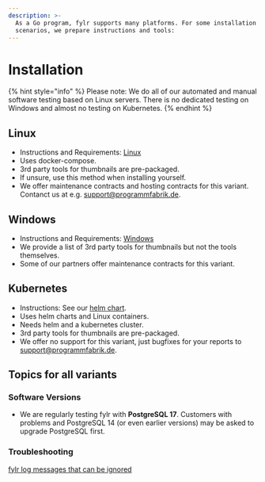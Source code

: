 ```yaml
---
description: >-
  As a Go program, fylr supports many platforms. For some installation
  scenarios, we prepare instructions and tools:
---
```


# Installation

{% hint style="info" %}
Please note: We do all of our automated and manual software testing based on Linux servers. There is no dedicated testing on Windows and almost no testing on Kubernetes.
{% endhint %}

## Linux

* Instructions and Requirements: [Linux](linux-docker-compose.md)
* Uses docker-compose.
* 3rd party tools for thumbnails are pre-packaged.
* If unsure, use this method when installing yourself.
* We offer maintenance contracts and hosting contracts for this variant. Contanct us at e.g. support@programmfabrik.de.

## Windows

* Instructions and Requirements: [Windows](windows.md)
* We provide a list of 3rd party tools for thumbnails but not the tools themselves.
* Some of our partners offer maintenance contracts for this variant.

## Kubernetes

* Instructions: See our [helm chart](https://github.com/programmfabrik/fylr-helm/blob/main/charts/fylr/README.md).
* Uses helm charts and Linux containers.
* Needs helm and a kubernetes cluster.
* 3rd party tools for thumbnails are pre-packaged.
* We offer no support for this variant, just bugfixes for your reports to support@programmfabrik.de.

## Topics for all variants

### Software Versions

* We are regularly testing fylr with **PostgreSQL 17**. Customers with problems and PostgreSQL 14 (or even earlier versions) may be asked to upgrade PostgreSQL first.

### Troubleshooting

[fylr log messages that can be ignored](../symptom-and-solution/log-messages-that-can-be-ignored.md)
